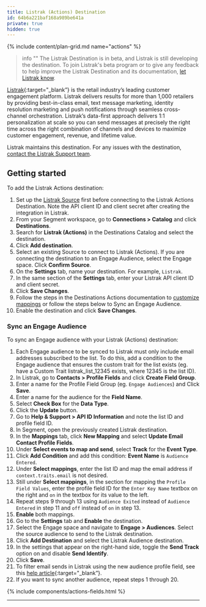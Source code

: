 ```yaml
---
title: Listrak (Actions) Destination
id: 64b6a221baf168a989be641a
private: true
hidden: true
---
```


{% include content/plan-grid.md name="actions" %}

> info ""
> The Listrak Destination is in beta, and Listrak is still developing the destination. To join Listrak's beta program or to give any feedback to help improve the Listrak Destination and its documentation, [let Listrak know](mailto:support@listrak.com).

[Listrak](https://www.listrak.com/?utm_source=segmentio&utm_medium=docs&utm_campaign=partners){:target="_blank”} is the retail industry’s leading customer engagement platform. Listrak delivers results for more than 1,000 retailers by providing best-in-class email, text message marketing, identity resolution marketing and push notifications through seamless cross-channel orchestration. Listrak’s data-first approach delivers 1:1 personalization at scale so you can send messages at precisely the right time across the right combination of channels and devices to maximize customer engagement, revenue, and lifetime value.

Listrak maintains this destination. For any issues with the destination, [contact the Listrak Support team](mailto:support@listrak.com).

## Getting started

To add the Listrak Actions destination: 

1. Set up the [Listrak Source](/docs/connections/sources/catalog/cloud-apps/listrak/) first before connecting to the Listrak Actions Destination. Note the API client ID and client secret after creating the integration in Listrak.
2. From your Segment workspace, go to **Connections > Catalog** and click **Destinations**.
3. Search for **Listrak (Actions)** in the Destinations Catalog and select the destination.
4. Click **Add destination**.
5. Select an existing Source to connect to Listrak (Actions). If you are connecting the destination to an Engage Audience, select the Engage space. Click **Confirm Source**.
6. On the **Settings** tab, name your destination. For example, `Listrak`.
7. In the same section of the **Settings** tab, enter your Listrak API client ID and client secret.
8. Click **Save Changes**.
9. Follow the steps in the Destinations Actions documentation to [customize mappings](/docs/connections/destinations/actions/#customize-mappings) or follow the steps below to Sync an Engage Audience.
10. Enable the destination and click **Save Changes**.

### Sync an Engage Audience

To sync an Engage audience with your Listrak (Actions) destination:

1. Each Engage audience to be synced to Listrak must only include email addresses subscribed to the list. To do this, add a condition to the Engage audience that ensures the custom trait for the list exists (eg. have a Custom Trait listrak_list_12345 exists, where 12345 is the list ID).
2. In Listrak, go to **Contacts > Profile Fields** and click **Create Field Group**. 
3. Enter a name for the Profile Field Group (eg. `Engage Audiences`) and Click **Save**.
4. Enter a name for the audience for the **Field Name**.
5. Select **Check Box** for the **Data Type**.
6. Click the **Update** button.
7. Go to **Help & Support > API ID Information** and note the list ID and profile field ID.
8. In Segment, open the previously created Listrak destination.
9. In the **Mappings** tab, click **New Mapping** and select **Update Email Contact Profile Fields**.
10. Under **Select events to map and send**, select **Track** for the **Event Type**.  
11. Click **Add Condition** and add this condition: **Event Name** is `Audience Entered`.
12. Under **Select mappings**, enter the list ID and map the email address if `context.traits.email` is not desired.
13. Still under **Select mappings**, in the section for mapping the `Profile Field Values`, enter the profile field ID for the `Enter Key Name` textbox on the right and `on` in the textbox for its value to the left.
14. Repeat steps 9 through 13 using `Audience Exited` instead of `Audience Entered` in step 11 and `off` instead of `on` in step 13.
15. **Enable** both mappings.
16. Go to the **Settings** tab and **Enable** the destination.
17. Select the Engage space and navigate to **Engage > Audiences**. Select the source audience to send to the Listrak destination.
18. Click **Add Destination** and select the Listrak Audience destination. 
19. In the settings that appear on the right-hand side, toggle the **Send Track** option on and disable **Send Identify**.
20. Click **Save**.
21. To filter email sends in Listrak using the new audience profile field, see this [help article](https://help.listrak.com/en/articles/3951597-introduction-to-building-filter-2-0-segments){:target="_blank”}.
22. If you want to sync another audience, repeat steps 1 through 20.

{% include components/actions-fields.html %}

---